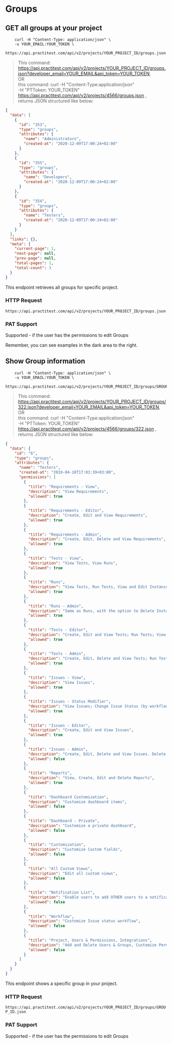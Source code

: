 # Groups


## GET all groups at your project
```shell
    curl -H "Content-Type: application/json" \
    -u YOUR_EMAIL:YOUR_TOKEN \
    https://api.practitest.com/api/v2/projects/YOUR_PROJECT_ID/groups.json
```

> This command: https://api.practitest.com/api/v2/projects/YOUR_PROJECT_ID/groups.json?developer_email=YOUR_EMAIL&api_token=YOUR_TOKEN, <br>
OR <br>
 this command: curl -H "Content-Type:application/json" \
-H "PTToken: YOUR_TOKEN" \
https://api.practitest.com/api/v2/projects/4566/groups.json , <br>
returns JSON structured like below:


```json
{
  "data": [
    {
      "id": "353",
      "type": "groups",
      "attributes": {
        "name": "Administrators",
        "created-at": "2020-12-09T17:00:24+02:00"
      }
    },
    {
      "id": "355",
      "type": "groups",
      "attributes": {
        "name": "Developers",
        "created-at": "2020-12-09T17:00:24+02:00"
      }
    },
    {
      "id": "354",
      "type": "groups",
      "attributes": {
        "name": "Testers",
        "created-at": "2020-12-09T17:00:24+02:00"
      }
    }
  ],
  "links": {},
  "meta": {
    "current-page": 1,
    "next-page": null,
    "prev-page": null,
    "total-pages": 1,
    "total-count": 3
  }
}
```

This endpoint retrieves all groups for specific project.

### HTTP Request

`https://api.practitest.com/api/v2/projects/YOUR_PROJECT_ID/groups.json`



### PAT Support
Supported - if the user has the permissions to edit Groups

<aside class="notice">
  Remember, you can see examples in the dark area to the right.
</aside>


## Show Group information
```shell
    curl -H "Content-Type: application/json" \
    -u YOUR_EMAIL:YOUR_TOKEN \
    https://api.practitest.com/api/v2/projects/YOUR_PROJECT_ID/groups/GROUP_ID.json
```

> This command: https://api.practitest.com/api/v2/projects/YOUR_PROJECT_ID/groups/322.json?developer_email=YOUR_EMAIL&api_token=YOUR_TOKEN, <br>
OR <br>
 this command: curl -H "Content-Type:application/json" \
-H "PTToken: YOUR_TOKEN" \
https://api.practitest.com/api/v2/projects/4566/groups/322.json , <br>
returns JSON structured like below:


```json
{
  "data": {
    "id": "6",
    "type": "groups",
    "attributes": {
      "name": "Testers",
      "created-at": "2019-04-18T17:03:39+03:00",
      "permissions": [
        {
          "title": "Requirements - View",
          "description": "View Requirements",
          "allowed": true
        },
        {
          "title": "Requirements - Editor",
          "description": "Create, Edit and View Requirements",
          "allowed": true
        },
        {
          "title": "Requirements - Admin",
          "description": "Create, Edit, Delete and View Requirements",
          "allowed": true
        },
        {
          "title": "Tests - View",
          "description": "View Tests, View Runs",
          "allowed": true
        },
        {
          "title": "Runs",
          "description": "View Tests, Run Tests, View and Edit Instances & Runs",
          "allowed": true
        },
        {
          "title": "Runs - Admin",
          "description": "Same as Runs, with the option to Delete Instances and Runs",
          "allowed": true
        },
        {
          "title": "Tests - Editor",
          "description": "Create, Edit and View Tests; Run Tests; View and Edit Instances & Runs",
          "allowed": true
        },
        {
          "title": "Tests - Admin",
          "description": "Create, Edit, Delete and View Tests; Run Tests; View, Edit and Delete Runs, Create TestSets permutations",
          "allowed": true
        },
        {
          "title": "Issues - View",
          "description": "View Issues",
          "allowed": true
        },
        {
          "title": "Issues - Status Modifier",
          "description": "View Issues; Change Issue Status (by workflow transitions; Add comments to Issues",
          "allowed": true
        },
        {
          "title": "Issues - Editor",
          "description": "Create, Edit and View Issues",
          "allowed": true
        },
        {
          "title": "Issues - Admin",
          "description": "Create, Edit, Delete and View Issues. Delete on specific projects.",
          "allowed": false
        },
        {
          "title": "Reports",
          "description": "View, Create, Edit and Delete Reports",
          "allowed": true
        },
        {
          "title": "Dashboard Customization",
          "description": "Customize dashboard items",
          "allowed": false
        },
        {
          "title": "Dashboard - Private",
          "description": "Customize a private dashboard",
          "allowed": false
        },
        {
          "title": "Customization",
          "description": "Customize Custom fields",
          "allowed": false
        },
        {
          "title": "All Custom Views",
          "description": "Edit all custom views",
          "allowed": false
        },
        {
          "title": "Notification List",
          "description": "Enable users to add OTHER users to a notification list of an entity.",
          "allowed": false
        },
        {
          "title": "Workflow",
          "description": "Customize Issue status workflow",
          "allowed": false
        },
        {
          "title": "Project, Users & Permissions, Integrations",
          "description": "Add and Delete Users & Groups, Customize Permissions, Change Project Name and Logo, Set Integrations and Webhooks",
          "allowed": false
        }
      ]
    }
  }
}
```

This endpoint shows a specific group in your project.


### HTTP Request

`https://api.practitest.com/api/v2/projects/YOUR_PROJECT_ID/groups/GROUP_ID.json`



### PAT Support
Supported - if the user has the permissions to edit Groups

